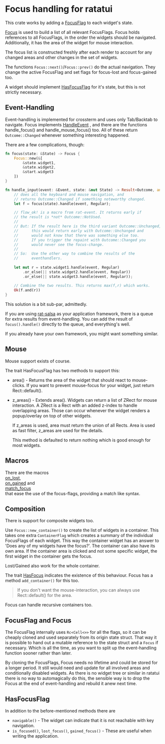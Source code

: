
# Focus handling for ratatui

This crate works by adding a [FocusFlag]() to each 
widget's state.

[Focus]() is used to build a list of all relevant FocusFlags.
Focus holds references to all FocusFlags, in the order the
widgets should be navigated. Additionally, it has the area of the
widget for mouse interaction.

The focus list is constructed freshly after each render to
account for any changed areas and other changes in the set of
widgets.

The functions `Focus::next()`/`Focus::prev()` do the actual
navigation. They change the active FocusFlag and set flags for
focus-lost and focus-gained too.

A widget should implement [HasFocusFlag]() for it's state, but
this is not strictly necessary.

## Event-Handling

Event-handling is implemented for crossterm and
uses only Tab/Backtab to navigate. Focus implements
[HandleEvent](https://docs.rs/rat-event/latest/rat_event/trait.HandleEvent.html)
, and there are the functions handle_focus() and
handle_mouse_focus() too. All of these return `Outcome::Changed`
whenever something interesting happened.

There are a few complications, though:

```rust ignore
fn focus(state: &State) -> Focus {
    Focus::new(&[
        &state.widget1,
        &state.widget2,
        &start.widget3
    ])
}

fn handle_input(event: &Event, state: &mut State) -> Result<Outcome, anyhow::Error> {
    // does all the keyboard and mouse navigation, and 
    // returns Outcome::Changed if something noteworthy changed. 
    let f = focus(state).handle(event, Regular);

    // flow_ok! is a macro from rat-event. It returns early if 
    // the result is *not* Outcome::NotUsed. 
    //
    // But: If the result here is the third variant Outcome::Unchanged,
    //      this would return early with Outcome::Unchanged and 
    //      would not know that there was something else too. 
    //      If you trigger the repaint with Outcome::Changed you 
    //      would never see the focus-change.
    //
    // So:  Use the other way to combine the results of the
    //      eventhandlers.
    
    let mut r = state.widget1.handle(event, Regular)
        .or_else(|| state.widget2.handle(event, Regular))
        .or_else(|| state.widget3.handle(event, Regular));
    
    // Combine the two results. This returns max(f,r) which works.
    Ok(f.and(r))
}
```

This solution is a bit sub-par, admittedly.

If you are using [rat-salsa](https://crates.io/crates/rat-salsa)
as your application framework, there is a queue for extra results
from event-handling. You can add the result of `focus().handle()`
directly to the queue, and everything's well.

If you already have your own framework, you might want something similar.

## Mouse

Mouse support exists of course.

The trait HasFocusFlag has two methods to support this:

* area() - Returns the area of the widget that should react
  to mouse-clicks. If you want to prevent mouse-focus for your
  widget, just return Rect::default().
  
* z_areas() - Extends area(). Widgets can return a list of ZRect
  for mouse interaction. A ZRect is a Rect with an added z-index
  to handle overlapping areas. Those can occur whenever the
  widget renders a popup/overlay on top of other widgets.
  
  If z_areas is used, area must return the union of all Rects.
  Area is used as fast filter, z_areas are used for the details.
  
  This method is defaulted to return nothing which is good enough
  for most widgets.
  
## Macros

There are the macros  
[on_lost](crate::on_lost!),  
[on_gained](crate::on_gained!) and  
[match_focus](crate::match_focus!)  
that ease the use of the focus-flags, providing a match like
syntax.

## Composition

There is support for composite widgets too.

Use `Focus::new_container()` to create the list of widgets in
a container. This takes one extra `ContainerFlag` which creates a
summary of the individual FocusFlags of each widget. This way the
container widget has an answer to 'Does any of my widgets have
the focus?'. The container can also have its own area. If the
container area is clicked and not some specific widget, the first
widget in the container gets the focus.

Lost/Gained also work for the whole container.

The trait [HasFocus]() indicates the existence of this behaviour.
Focus has a method `add_container()` for this too.

> If you don't want the mouse-interaction, you can always
> use Rect::default() for the area.

Focus can handle recursive containers too.

## FocusFlag and Focus

The FocusFlag internally uses `Rc<Cell<>>` for all the flags,
so it can be cheaply cloned and used separately from its origin
state struct. That way it is possible to hand out a mutable
reference to the state struct and a `Focus` if necessary. Which
is all the time, as you want to split up the event-handling
function sooner rather than later.

By cloning the FocusFlags, Focus needs no lifetime and could
be stored for a longer period. It still would need and update
for all involved areas and conditionally disabled widgets. As
there is no widget tree or similar in ratatui there is no way to
automagically do this, the sensible way is to drop the Focus at
the end of event-handling and rebuild it anew next time.

## HasFocusFlag

In addition to the before-mentioned methods there are

* `navigable()` - The widget can indicate that it is not
  reachable with key navigation.
* `is_focused()`, `lost_focus()`, `gained_focus()` - These are
  useful when writing the application.
